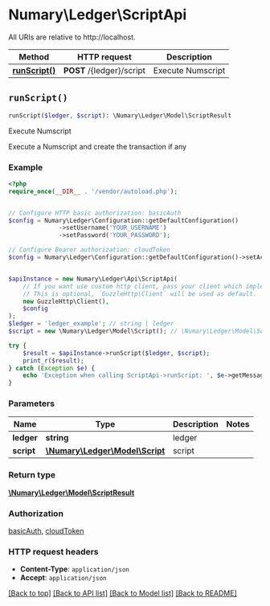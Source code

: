 # Numary\Ledger\ScriptApi

All URIs are relative to http://localhost.

Method | HTTP request | Description
------------- | ------------- | -------------
[**runScript()**](ScriptApi.md#runScript) | **POST** /{ledger}/script | Execute Numscript


## `runScript()`

```php
runScript($ledger, $script): \Numary\Ledger\Model\ScriptResult
```

Execute Numscript

Execute a Numscript and create the transaction if any

### Example

```php
<?php
require_once(__DIR__ . '/vendor/autoload.php');


// Configure HTTP basic authorization: basicAuth
$config = Numary\Ledger\Configuration::getDefaultConfiguration()
              ->setUsername('YOUR_USERNAME')
              ->setPassword('YOUR_PASSWORD');

// Configure Bearer authorization: cloudToken
$config = Numary\Ledger\Configuration::getDefaultConfiguration()->setAccessToken('YOUR_ACCESS_TOKEN');


$apiInstance = new Numary\Ledger\Api\ScriptApi(
    // If you want use custom http client, pass your client which implements `GuzzleHttp\ClientInterface`.
    // This is optional, `GuzzleHttp\Client` will be used as default.
    new GuzzleHttp\Client(),
    $config
);
$ledger = 'ledger_example'; // string | ledger
$script = new \Numary\Ledger\Model\Script(); // \Numary\Ledger\Model\Script | script

try {
    $result = $apiInstance->runScript($ledger, $script);
    print_r($result);
} catch (Exception $e) {
    echo 'Exception when calling ScriptApi->runScript: ', $e->getMessage(), PHP_EOL;
}
```

### Parameters

Name | Type | Description  | Notes
------------- | ------------- | ------------- | -------------
 **ledger** | **string**| ledger |
 **script** | [**\Numary\Ledger\Model\Script**](../Model/Script.md)| script |

### Return type

[**\Numary\Ledger\Model\ScriptResult**](../Model/ScriptResult.md)

### Authorization

[basicAuth](../../README.md#basicAuth), [cloudToken](../../README.md#cloudToken)

### HTTP request headers

- **Content-Type**: `application/json`
- **Accept**: `application/json`

[[Back to top]](#) [[Back to API list]](../../README.md#endpoints)
[[Back to Model list]](../../README.md#models)
[[Back to README]](../../README.md)

